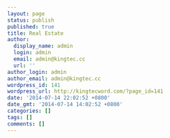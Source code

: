 ```yaml
---
layout: page
status: publish
published: true
title: Real Estate
author:
  display_name: admin
  login: admin
  email: admin@kingtec.cc
  url: ''
author_login: admin
author_email: admin@kingtec.cc
wordpress_id: 141
wordpress_url: http://kingtecword.com/?page_id=141
date: '2014-07-14 22:02:52 +0800'
date_gmt: '2014-07-14 14:02:52 +0800'
categories: []
tags: []
comments: []
---
```


